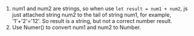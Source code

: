 1. num1 and num2 are strings, so when use `let result = num1 + num2`, js just attached string num2 to the tail of string num1, for example, '1'+'2'='12'. So result is a string, but not a correct number result.
2. Use Numer() to convert num1 and num2 to Number.